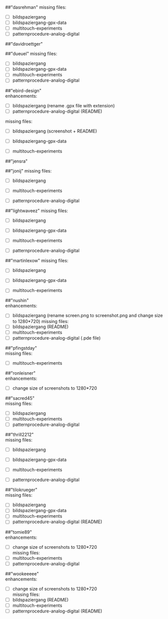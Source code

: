 ##"dasrehman"
missing files:  
- [ ] bildspaziergang  
- [ ] bildspaziergang-gpx-data  
- [ ] multitouch-experiments  
- [ ] patternprocedure-analog-digital

##"davidroettger"


##"dueuel"
missing files:  
- [ ] bildspaziergang  
- [ ] bildspaziergang-gpx-data  
- [ ] multitouch-experiments  
- [ ] patternprocedure-analog-digital  

##"ebird-design"   
enhancements:  
- [ ] bildspaziergang (rename .gpx file with extension)  
- [ ] patternprocedure-analog-digital (README)

missing files:  
- [ ] bildspaziergang (screenshot + README)  
- [ ] bildspaziergang-gpx-data  
- [ ] multitouch-experiments  


##"jensra"


##"jonij"
missing files:  
- [ ] bildspaziergang  
- [ ] multitouch-experiments  
- [ ] patternprocedure-analog-digital


##"lightwaveez"
missing files:  
- [ ] bildspaziergang  
- [ ] bildspaziergang-gpx-data  
- [ ] multitouch-experiments  
- [ ] patternprocedure-analog-digital


##"martinlexow"
missing files:  
- [ ] bildspaziergang  
- [ ] bildspaziergang-gpx-data  
- [ ] multitouch-experiments  


##"nushin"  
enhancements:  
- [ ] bildspaziergang (rename screen.png to screenshot.png and change size to 1280*720)
missing files:  
- [ ] bildspaziergang (README)
- [ ] multitouch-experiments  
- [ ] patternprocedure-analog-digital (.pde file)

##"pfingstday"  
missing files:  
- [ ] multitouch-experiments  

##"ronleisner"  
enhancements:  
- [ ] change size of screenshots to 1280*720  

##"sacred45"  
missing files:  
- [ ] bildspaziergang  
- [ ] multitouch-experiments  
- [ ] patternprocedure-analog-digital

##"thrill2212"  
missing files:  
- [ ] bildspaziergang  
- [ ] bildspaziergang-gpx-data  
- [ ] multitouch-experiments  
- [ ] patternprocedure-analog-digital


##"tilokrueger"  
missing files:  
- [ ] bildspaziergang  
- [ ] bildspaziergang-gpx-data  
- [ ] multitouch-experiments  
- [ ] patternprocedure-analog-digital (README)

##"tomie89"  
enhancements:  
- [ ] change size of screenshots to 1280*720   
missing files:  
- [ ] multitouch-experiments  
- [ ] patternprocedure-analog-digital

##"wookeeeee"  
enhancements:  
- [ ] change size of screenshots to 1280*720  
missing files:  
- [ ] bildspaziergang  (README)
- [ ] multitouch-experiments  
- [ ] patternprocedure-analog-digital (README)